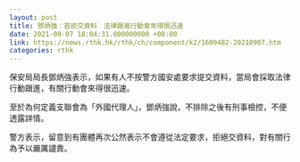 ```yaml
---
layout: post
title: 鄧炳強：若拒交資料　法律跟進行動會來得很迅速
date: 2021-09-07 18:04:31.000000000 +08:00
link: https://news.rthk.hk/rthk/ch/component/k2/1609482-20210907.htm
categories: rthk
---
```


保安局局長鄧炳強表示，如果有人不按警方國安處要求提交資料，當局會採取法律行動跟進，有關行動會來得很迅速。

至於為何定義支聯會為「外國代理人」，鄧炳強說，不排除之後有刑事檢控，不便透露詳情。

警方表示，留意到有團體再次公然表示不會遵從法定要求，拒絕交資料，對有關行為予以嚴厲譴責。
